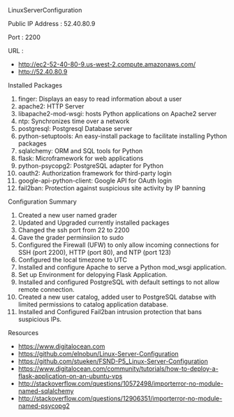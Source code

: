 LinuxServerConfiguration

Public IP Address : 52.40.80.9

Port : 2200

URL : 
- http://ec2-52-40-80-9.us-west-2.compute.amazonaws.com/
- http://52.40.80.9

Installed Packages

1) finger:	Displays an easy to read information about a user   
2) apache2:	HTTP Server   
3) libapache2-mod-wsgi:	hosts Python applications on Apache2 server   
4) ntp: Synchronizes time over a network   
5) postgresql: Postgresql Database server   
6) python-setuptools: An easy-install package to facilitate installing Python packages   
7) sqlalchemy: ORM and SQL tools for Python   
8) flask: Microframework for web applications   
9) python-psycopg2:	PostgreSQL adapter for Python   
10) oauth2: Authorization framework for third-party login   
11) google-api-python-client: Google API for OAuth login   
12) fail2ban: Protection against suspicious site activity by IP banning   

Configuration Summary

1) Created a new user named grader   
2) Updated and Upgraded currently installed packages   
3) Changed the ssh port from 22 to 2200   
4) Gave the grader perminsiion to sudo   
5) Configured the Firewall (UFW) to only allow incoming connections for SSH (port 2200), HTTP (port 80), and NTP (port 123)   
6) Configured the local timezone to UTC   
7) Installed and configure Apache to serve a Python mod_wsgi application.   
8) Set up Environment for delopying Flask Application.   
9) Installed and configured PostgreSQL with default settings to not allow remote connection.  
10) Created a new user catalog, added user to PostgreSQL databse with limited permissions to catalog application database.   
11) Installed and Configured Fail2ban intrusion protection that bans suspicious IPs.   

Resources
- https://www.digitalocean.com
- https://github.com/elnobun/Linux-Server-Configuration
- https://github.com/stueken/FSND-P5_Linux-Server-Configuration
- https://www.digitalocean.com/community/tutorials/how-to-deploy-a-flask-application-on-an-ubuntu-vps
- http://stackoverflow.com/questions/10572498/importerror-no-module-named-sqlalchemy
- http://stackoverflow.com/questions/12906351/importerror-no-module-named-psycopg2
